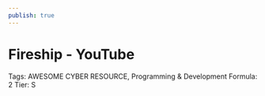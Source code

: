 ```yaml
---
publish: true
---
```

# Fireship - YouTube

Tags: AWESOME CYBER RESOURCE, Programming & Development
Formula: 2
Tier: S
